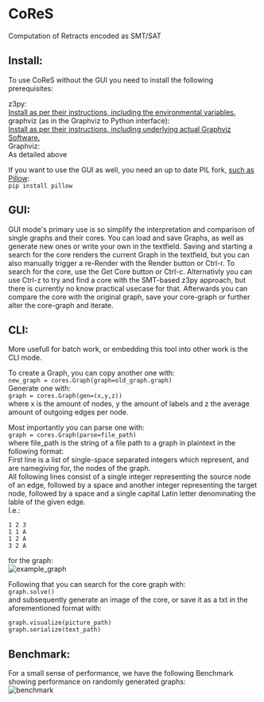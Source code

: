 # CoReS
Computation of  Retracts encoded as SMT/SAT

## Install:

To use CoReS without the GUI you need to install the following prerequisites:

z3py:  
[Install as per their instructions, including the environmental variables.](https://github.com/Z3Prover/z3/wiki/Using-Z3Py-on-Windows)  
graphviz (as in the Graphviz to Python interface):  
[Install as per their instructions, including underlying actual Graphviz Software.](https://github.com/xflr6/graphviz)  
Graphviz:  
As detailed above

If you want to use the GUI as well, you need an up to date PIL fork, [such as Pillow](https://pypi.python.org/pypi/Pillow/5.0.0):  
```pip install pillow```

## GUI:

GUI mode's primary use is so simplify the interpretation and comparison of single graphs and their cores.
You can load and save Graphs, as well as generate new ones or write your own in the textfield.
Saving and starting a search for the core renders the current Graph in the textfield, but you can also manually trigger a re-Render with the Render button or Ctrl-r.
To search for the core, use the Get Core button or Ctrl-c. Alternativly you can use Ctrl-z to try and find a core with the SMT-based z3py approach, but there is currently no know practical usecase for that.
Afterwards you can compare the core with the original graph, save your core-graph or further alter the core-graph and iterate.

## CLI:

More usefull for batch work, or embedding this tool into other work is the CLI mode.

To create a Graph, you can copy another one with:  
```new_graph = cores.Graph(graph=old_graph.graph)  ```  
Generate one with:  
```graph = cores.Graph(gen=(x,y,z))  ```  
where x is the amount of nodes, y the amount of labels and z the average amount of outgoing edges per node.  

Most importantly you can parse one with:  
```graph = cores.Graph(parse=file_path)```  
where file_path is the string of a file path to a graph in plaintext in the following format:  
First line is a list of single-space separated integers which represent, and are namegiving for, the nodes of the graph.  
All following lines consist of a single integer representing the source node of an edge, followed by a space and another integer representing the target node, followed by a space and a single capital Latin letter denominating the lable of the given edge.  
I.e.:
```
1 2 3 
1 1 A
1 2 A
3 2 A
```
for the graph:  
![example_graph](./example_graph.png)  

Following that you can search for the core graph with:  
```graph.solve()```  
and subsequently generate an image of the core, or save it as a txt in the aforementioned format with:  
```
graph.visualize(picture_path)
graph.serialize(text_path)
```

## Benchmark:

For a small sense of performance, we have the following Benchmark showing performance on randomly generated graphs:  
![benchmark](./benchmark.png)  
